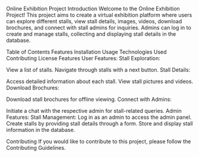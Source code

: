 Online Exhibition Project
Introduction
Welcome to the Online Exhibition Project! This project aims to create a virtual exhibition platform where users can explore different stalls, view stall details, images, videos, download brochures, and connect with stall admins for inquiries. Admins can log in to create and manage stalls, collecting and displaying stall details in the database.

Table of Contents
Features
Installation
Usage
Technologies Used
Contributing
License
Features
User Features:
Stall Exploration:

View a list of stalls.
Navigate through stalls with a next button.
Stall Details:

Access detailed information about each stall.
View stall pictures and videos.
Download Brochures:

Download stall brochures for offline viewing.
Connect with Admins:

Initiate a chat with the respective admin for stall-related queries.
Admin Features:
Stall Management:
Log in as an admin to access the admin panel.
Create stalls by providing stall details through a form.
Store and display stall information in the database.

Contributing
If you would like to contribute to this project, please follow the Contributing Guidelines.
